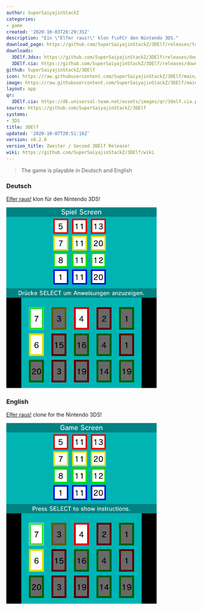 ```yaml
---
author: SuperSaiyajinStackZ
categories:
- game
created: '2020-10-03T20:29:35Z'
description: "Ein \"Elfer raus!\" klon f\xFCr den Nintendo 3DS."
download_page: https://github.com/SuperSaiyajinStackZ/3DElf/releases/tag/v0.2.0
downloads:
  3DElf.3dsx: https://github.com/SuperSaiyajinStackZ/3DElf/releases/download/v0.2.0/3DElf.3dsx
  3DElf.cia: https://github.com/SuperSaiyajinStackZ/3DElf/releases/download/v0.2.0/3DElf.cia
github: SuperSaiyajinStackZ/3DElf
icon: https://raw.githubusercontent.com/SuperSaiyajinStackZ/3DElf/main/3ds/app/icon.png
image: https://raw.githubusercontent.com/SuperSaiyajinStackZ/3DElf/main/3ds/app/banner.png
layout: app
qr:
  3DElf.cia: https://db.universal-team.net/assets/images/qr/3delf.cia.png
source: https://github.com/SuperSaiyajinStackZ/3DElf
systems:
- 3DS
title: 3DElf
updated: '2020-10-07T20:51:16Z'
version: v0.2.0
version_title: Zweiter / Second 3DElf Release!
wiki: https://github.com/SuperSaiyajinStackZ/3DElf/wiki
---
```

> The game is playable in Deutsch and English

### Deutsch

[Elfer raus!](https://de.wikipedia.org/wiki/Elfer_raus!) klon für den Nintendo 3DS!

![Spiel Screen](https://github.com/SuperSaiyajinStackZ/3DElf/raw/main/screenshots/game_screen_de.png)

### English

[Elfer raus!](https://en.wikipedia.org/wiki/Domino_(card_game)#Elfer_Raus!) clone for the Nintendo 3DS!

![The game screen](https://github.com/SuperSaiyajinStackZ/3DElf/raw/main/screenshots/game_screen_en.png)